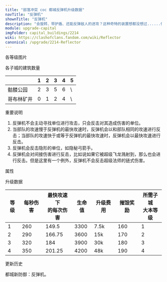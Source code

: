 ```yaml
---
title: "部落冲突 coc 都城反弹机升级数据"
navTitle: "反弹机"
shownTitle: "反弹机"
description: "会旋转、带护盾、还能反弹敌人的进攻？这种奇特的装置想都没想过......但反弹机全都做到了！"
module: upgrade-capital
imgFolder: capital_buildings/2214
wiki: https://clashofclans.fandom.com/wiki/Reflector
canonical: /upgrade/2214-Reflector
---
```


<UnitInfo :folder="$frontmatter.imgFolder" imgSrc="Reflector4.png" :imgAlt="$frontmatter.navTitle" :description="$frontmatter.description" :isSmallImg="true" />

<SmallTitle>各等级图片</SmallTitle>

<Panel>
    <UnitImgGroup :folder="$frontmatter.imgFolder">
        <UnitImg imgTitle="废墟" imgSrc="Reflector_Ruin.png" />
        <UnitImg imgTitle="1 级" imgSrc="Reflector1.png" />
        <UnitImg imgTitle="2 级" imgSrc="Reflector2.png" />
        <UnitImg imgTitle="3 级" imgSrc="Reflector3.png" />
        <UnitImg imgTitle="4 级" imgSrc="Reflector4.png" />
    </UnitImgGroup>
</Panel>

<SmallTitle>各子城的建筑数量</SmallTitle>

<DistrictTable>

|             |   1   |   2   |   3   |   4   |   5   |
|     ---     |  ---  |  ---  |  ---  |  ---  |  ---  |
|   骷髅公园   |   2   |   3   |   5   |   6   |   \   |
|  哥布林矿井  |   0   |   1   |   2   |   4   |   \   |

</DistrictTable>

<SmallTitle>重要说明</SmallTitle>

1. 反弹机不会主动寻找单位进行攻击，只会反击对其造成伤害的单位。
2. 当部队的攻速慢于反弹机的最快攻速时，反弹机会以和部队相同的攻速进行反击；当部队的攻速快于或等于反弹机的最快攻速时，反弹机会以最快攻速进行反击。
3. 反弹机会反击隐形的单位，如隐秘弓箭手。
4. 反弹机会对间接伤害进行反击，比如说如果它被超级飞龙溅射到，那么也会进行反击。但是这里有一个例外，反弹机不会反击超级法师的链式伤害。

<SmallTitle>属性</SmallTitle>

<UnitProperties>
    <UnitProperty pKey="占地面积" pValue="2×2" />
    <UnitProperty pKey="判定面积" pValue="1×1" :isJudgeSquare="true" />
    <UnitProperty pKey="伤害类型" pValue="单体伤害" />
    <UnitProperty pKey="攻击的目标" pValue="地面和空中目标" />
    <UnitProperty pKey="射程" pValue="10 格" />
    <UnitProperty pKey="最快攻速" pValue="0.575 秒/次" />
</UnitProperties>

<SmallTitle>升级数据</SmallTitle>

<script setup>
const tableExtraInfo = [
    {
        "column": 4,
        "type": "cost",
        "icon": "Gold3",
        "noGoldPass": true
    },
    {
        "column": 5,
        "type": "number",
        "icon": "Gold3",
        "noGoldPass": true
    }
];
</script>

<UnitTable :tableExtraInfo="tableExtraInfo">

| 等级 | 每秒伤害 | 最快攻速下<br>的每次伤害 | 生命值 | 升级费用 | 摧毁奖励 |所需子城<br>大本等级|
| ---- |   ---   |          ---           |   ---  |   ---   |   ---   |        ---       |
|   1  |   260   |          149.5         |  3300  |  7.5k   |   160   |         1        |
|   2  |   290   |          166.75        |  3600  |   15k   |   170   |         2        |
|   3  |   320   |          184           |  3900  |   30k   |   180   |         3        |
|   4  |   350   |          201.25        |  4200  |   48k   |   190   |         4        |
</UnitTable>

<SmallTitle>更新历史</SmallTitle>

<Timeline>
    <TimelineItem date="2022/10/09">
        <TimelineRow>都城新防御：反弹机。</TimelineRow>
    </TimelineItem>
    <TimelineItem :historyBottom="true" />
</Timeline>
